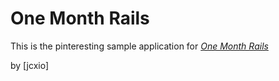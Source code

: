 # One Month Rails

This is the pinteresting sample application for
[*One Month Rails*](http://onemonthrails.com)

by [jcxio]